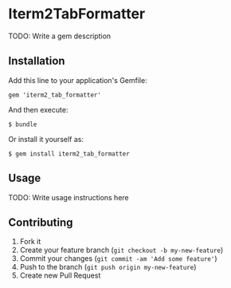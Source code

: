 # Iterm2TabFormatter

TODO: Write a gem description

## Installation

Add this line to your application's Gemfile:

    gem 'iterm2_tab_formatter'

And then execute:

    $ bundle

Or install it yourself as:

    $ gem install iterm2_tab_formatter

## Usage

TODO: Write usage instructions here

## Contributing

1. Fork it
2. Create your feature branch (`git checkout -b my-new-feature`)
3. Commit your changes (`git commit -am 'Add some feature'`)
4. Push to the branch (`git push origin my-new-feature`)
5. Create new Pull Request
